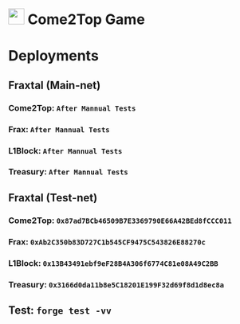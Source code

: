 # <img src="https://github.com/DeftFinance/deft-game-contracts/blob/main/assets/COME2TOP-Logo.svg" width="32px" height="32px"> Come2Top Game

# Deployments
## Fraxtal (Main-net)
### Come2Top: ``After Mannual Tests``
### Frax:  ``After Mannual Tests``
### L1Block: ``After Mannual Tests``
### Treasury: ``After Mannual Tests``

## Fraxtal (Test-net)
### Come2Top: ``0x87ad7BCb46509B7E3369790E66A42BEd8fCCC011``
### Frax: ``0xAb2C350b83D727C1b545CF9475C543826E88270c``
### L1Block: ``0x13B43491ebf9eF28B4A306f6774C81e08A49C2BB``
### Treasury: ``0x3166d0da11b8e5C18201E199F32d69f8d1d8ec8a``


## Test: ``forge test -vv``
